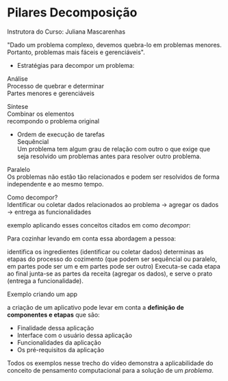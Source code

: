 # Pilares Decomposição

Instrutora do Curso: Juliana Mascarenhas

"Dado um problema complexo, devemos quebra-lo em problemas menores. Portanto, problemas mais fáceis e gerenciáveis". 

- Estratégias para decompor um problema:

Análise  
Processo de quebrar e determinar  
Partes menores e gerenciáveis

Síntese  
Combinar os elementos  
recompondo o problema original 

- Ordem de execução de tarefas   
Sequêncial   
Um problema tem algum grau de relação com outro o que exige que seja resolvido um problemas antes para resolver outro problema.

Paralelo  
Os problemas não estão tão relacionados e podem ser resolvidos de forma independente e ao mesmo tempo.

Como decompor?  
Identificar ou coletar dados relacionados ao problema -> agregar os dados -> entrega as funcionalidades

exemplo aplicando esses conceitos citados em como *decompor*:

Para cozinhar levando em conta essa abordagem a pessoa:

identifica os ingredientes (identificar ou coletar dados)
determinas as etapas do processo do cozimento (que podem ser sequêncial ou paralelo, em partes pode ser um e em partes pode ser outro)
Executa-se cada etapa ao final junta-se as partes da receita (agregar os dados), e serve o prato (entrega a funcionalidade).

Exemplo criando um app

a criação de um aplicativo pode levar em conta a **definição de componentes e etapas** que são:
* Finalidade dessa aplicação  
* Interface com o usuário dessa aplicação  
* Funcionalidades da aplicação  
* Os pré-requisitos da aplicação

Todos os exemplos nesse trecho do vídeo demonstra a aplicabilidade do conceito de pensamento computacional para a solução de um *problema*.